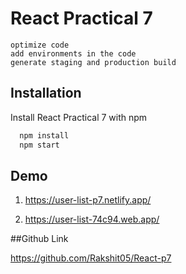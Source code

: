
# React Practical 7

    optimize code
    add environments in the code
    generate staging and production build

## Installation

Install React Practical 7 with npm

```bash
  npm install
  npm start
```
    
## Demo

1) https://user-list-p7.netlify.app/

2) https://user-list-74c94.web.app/

##Github Link

https://github.com/Rakshit05/React-p7
